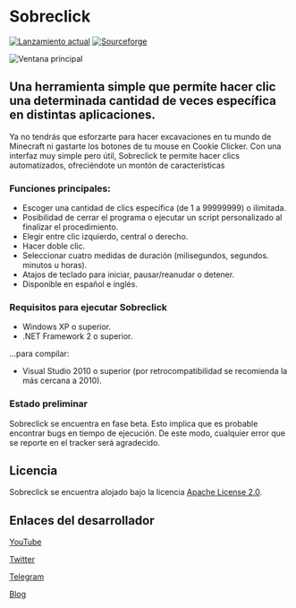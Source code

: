 # Sobreclick
[![Lanzamiento actual](https://img.shields.io/github/v/release/elstef41/sobreclick?include_prereleases)](https://github.com/elstef41/sobreclick/releases)
[![Sourceforge](https://img.shields.io/badge/sourceforge-descargar-green)](https://sourceforge.net/projects/sobreclick/files/latest/download)

![Ventana principal](https://user-images.githubusercontent.com/19848495/156661791-9cd37f6b-d061-497a-980b-578b2b9cc12d.png)

## Una herramienta simple que permite hacer clic una determinada cantidad de veces específica en distintas aplicaciones.
Ya no tendrás que esforzarte para hacer excavaciones en tu mundo de Minecraft ni gastarte los botones de tu mouse en Cookie Clicker. Con una interfaz muy simple pero útil, Sobreclick te permite hacer clics automatizados, ofreciéndote un montón de características

### Funciones principales:
- Escoger una cantidad de clics específica (de 1 a 99999999) o ilimitada.
- Posibilidad de cerrar el programa o ejecutar un script personalizado al finalizar el procedimiento.
- Elegir entre clic izquierdo, central o derecho.
- Hacer doble clic.
- Seleccionar cuatro medidas de duración (milisegundos, segundos. minutos u horas).
- Atajos de teclado para iniciar, pausar/reanudar o detener.
- Disponible en español e inglés.

### Requisitos para ejecutar Sobreclick
* Windows XP o superior.
* .NET Framework 2 o superior.

...para compilar:
* Visual Studio 2010 o superior (por retrocompatibilidad se recomienda la más cercana a 2010).

### Estado preliminar
Sobreclick se encuentra en fase beta. Esto implica que es probable encontrar bugs en tiempo de ejecución. De este modo, cualquier error que se reporte en el tracker será agradecido.

## Licencia
Sobreclick se encuentra alojado bajo la licencia [Apache License 2.0](https://www.apache.org/licenses/LICENSE-2.0.html).

## Enlaces del desarrollador
[YouTube](https://www.youtube.com/user/elstef41)

[Twitter](https://twitter.com/elstef41)

[Telegram](https://t.me/elstef41)

[Blog](https://elstef41.com)
